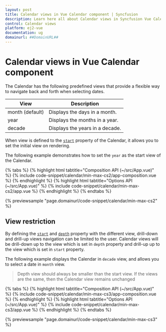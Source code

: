 ```yaml
---
layout: post
title: Calendar views in Vue Calendar component | Syncfusion
description: Learn here all about Calendar views in Syncfusion Vue Calendar component of Syncfusion Essential JS 2 and more.
control: Calendar views 
platform: ej2-vue
documentation: ug
domainurl: ##DomainURL##
---
```


# Calendar views in Vue Calendar component

The Calendar has the following predefined views that provide a flexible way to navigate back and forth when selecting dates.

| **View** | **Description** |
| --- | --- |
| month (default) | Displays the days in a month. |
| year | Displays the months in a year. |
| decade | Displays the years in a decade. |

When view is defined to the [`start`](https://ej2.syncfusion.com/vue/documentation/api/calendar#start) property of the Calendar, it allows you to set the initial view on rendering.

The following example demonstrates how to set the `year` as the start view of the Calendar.

{% tabs %}
{% highlight html tabtitle="Composition API (~/src/App.vue)" %}
{% include code-snippet/calendar/min-max-cs2/app-composition.vue %}
{% endhighlight %}
{% highlight html tabtitle="Options API (~/src/App.vue)" %}
{% include code-snippet/calendar/min-max-cs2/app.vue %}
{% endhighlight %}
{% endtabs %}
        
{% previewsample "page.domainurl/code-snippet/calendar/min-max-cs2" %}

## View restriction

By defining the [`start`](https://ej2.syncfusion.com/vue/documentation/api/calendar#start) and [`depth`](https://ej2.syncfusion.com/vue/documentation/api/calendar#depth) property with the different view, drill-down and drill-up views navigation can be limited to the user. Calendar views will be drill-down up to the view which is set in `depth` property and drill-up up to the view which is set in `start` property.

The following example displays the Calendar in `decade` view, and allows you to select a date in `month` view.

> Depth view should always be smaller than the start view. If the views are the same, then the Calendar view remains unchanged

{% tabs %}
{% highlight html tabtitle="Composition API (~/src/App.vue)" %}
{% include code-snippet/calendar/min-max-cs3/app-composition.vue %}
{% endhighlight %}
{% highlight html tabtitle="Options API (~/src/App.vue)" %}
{% include code-snippet/calendar/min-max-cs3/app.vue %}
{% endhighlight %}
{% endtabs %}
        
{% previewsample "page.domainurl/code-snippet/calendar/min-max-cs3" %}